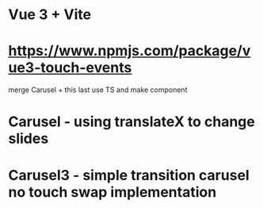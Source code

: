 # Vue 3 + Vite

# https://www.npmjs.com/package/vue3-touch-events
merge Carusel + this last use TS and make component

# Carusel - using translateX to change slides
# Carusel3 - simple transition carusel no touch swap implementation

